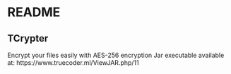 <h1>
	README
</h1>

<h2>
TCrypter
</h2>
<p>
Encrypt your files easily with AES-256 encryption
Jar executable available at:  <a>https://www.truecoder.ml/ViewJAR.php/11</a>
</p>
